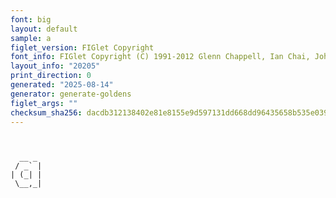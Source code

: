 ```yaml
---
font: big
layout: default
sample: a
figlet_version: FIGlet Copyright
font_info: FIGlet Copyright (C) 1991-2012 Glenn Chappell, Ian Chai, John Cowan,
layout_info: "20205"
print_direction: 0
generated: "2025-08-14"
generator: generate-goldens
figlet_args: ""
checksum_sha256: dacdb312138402e81e8155e9d597131dd668dd96435658b535e0399c177b8108
---
```


```text
       
       
  __ _ 
 / _` |
| (_| |
 \__,_|
       
       
```
